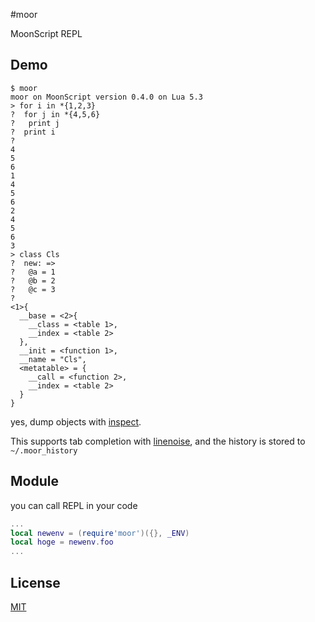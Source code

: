 #moor

MoonScript REPL


## Demo
```
$ moor
moor on MoonScript version 0.4.0 on Lua 5.3
> for i in *{1,2,3}
?  for j in *{4,5,6}
?   print j
?  print i
?
4
5
6
1
4
5
6
2
4
5
6
3
> class Cls
?  new: =>
?   @a = 1
?   @b = 2
?   @c = 3
?
<1>{
  __base = <2>{
    __class = <table 1>,
    __index = <table 2>
  },
  __init = <function 1>,
  __name = "Cls",
  <metatable> = {
    __call = <function 2>,
    __index = <table 2>
  }
}
```

yes, dump objects with [inspect](https://github.com/kikito/inspect.lua).

This supports tab completion with [linenoise](https://github.com/hoelzro/lua-linenoise), and the history is stored to `~/.moor_history`

## Module
you can call REPL in your code

```lua
...
local newenv = (require'moor')({}, _ENV)
local hoge = newenv.foo
...

```

## License
[MIT](https://github.com/Nymphium/moor/LICENSE)

